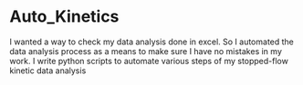 # Auto_Kinetics

I wanted a way to check my data analysis done in excel. So I automated the data analysis
process as a means to make sure I have no mistakes in  my work.
I write python scripts to automate various steps of my stopped-flow kinetic data analysis
